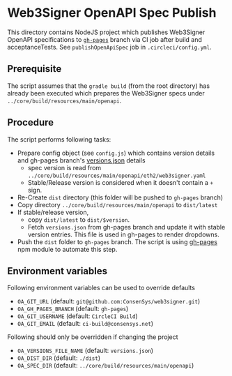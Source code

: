 # Web3Signer OpenAPI Spec Publish

This directory contains NodeJS project which publishes Web3Signer OpenAPI specifications to 
[`gh-pages`](https://github.com/ConsenSys/web3signer/tree/gh-pages) branch via CI job after build and acceptanceTests. 
See `publishOpenApiSpec` job in `.circleci/config.yml`.

## Prerequisite 
The script assumes that the `gradle build` (from the root directory) has already been executed which prepares the 
Web3Signer specs under `../core/build/resources/main/openapi`. 

## Procedure
The script performs following tasks:

* Prepare config object (see `config.js`) which contains version details and gh-pages branch's [versions.json](https://github.com/ConsenSys/web3signer/raw/gh-pages/versions.json) details
  * spec version is read from `../core/build/resources/main/openapi/eth2/web3signer.yaml`
  * Stable/Release version is considered when it doesn't contain a `+` sign. 
* Re-Create `dist` directory (this folder will be pushed to `gh-pages` branch)
* Copy directory `../core/build/resources/main/openapi` to `dist/latest`
* If stable/release version, 
  * copy `dist/latest` to `dist/$version`.
  * Fetch `versions.json` from gh-pages branch and update it with stable version entries. This file is used in gh-pages to render dropdowns.
* Push the `dist` folder to `gh-pages` branch. The script is using [gh-pages](https://www.npmjs.com/package/gh-pages) 
npm module to automate this step.

## Environment variables
Following environment variables can be used to override defaults
* `OA_GIT_URL`            (default: `git@github.com:ConsenSys/web3signer.git`)
* `OA_GH_PAGES_BRANCH`    (default: `gh-pages`)
* `OA_GIT_USERNAME`       (default: `CircleCI Build`)
* `OA_GIT_EMAIL`          (default: `ci-build@consensys.net`)

Following should only be overridden if changing the project
* `OA_VERSIONS_FILE_NAME` (default: `versions.json`)
* `OA_DIST_DIR`           (default: `./dist`)
* `OA_SPEC_DIR`           (default: `../core/build/resources/main/openapi`)
 